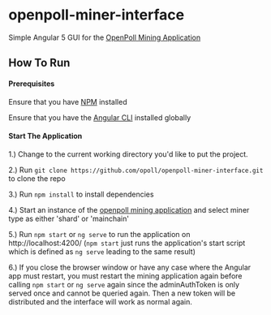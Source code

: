 # openpoll-miner-interface

Simple Angular 5 GUI for the [OpenPoll Mining Application](https://github.com/opoll/opollminer)

## How To Run
#### Prerequisites
Ensure that you have [NPM](https://docs.npmjs.com/getting-started/installing-node) installed

Ensure that you have the [Angular CLI](https://cli.angular.io/) installed globally

#### Start The Application
1.) Change to the current working directory you'd like to put the project.

2.) Run `git clone https://github.com/opoll/openpoll-miner-interface.git` to clone the repo

3.) Run `npm install` to install dependencies

4.) Start an instance of the [openpoll mining application](https://github.com/opoll/opollminer) and select miner type as either 'shard' or 'mainchain'

5.) Run `npm start` or `ng serve` to run the application on http://localhost:4200/ (`npm start` just runs the application's start script which is defined as `ng serve` leading to the same result)

6.) If you close the browser window or have any case where the Angular app must restart, you must restart the mining application again before calling `npm start` or `ng serve` again since the adminAuthToken is only served once and cannot be queried again. Then a new token will be distributed and the interface will work as normal again.
